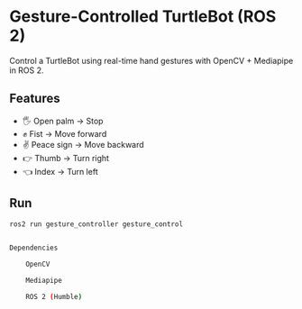 # Gesture-Controlled TurtleBot (ROS 2)

Control a TurtleBot using real-time hand gestures with OpenCV + Mediapipe in ROS 2.

## Features
- 🖐 Open palm → Stop
- ✊ Fist → Move forward
- ✌ Peace sign → Move backward
- 👉 Thumb → Turn right
- 👈 Index → Turn left

## Run

```bash
ros2 run gesture_controller gesture_control


Dependencies

    OpenCV

    Mediapipe

    ROS 2 (Humble)
